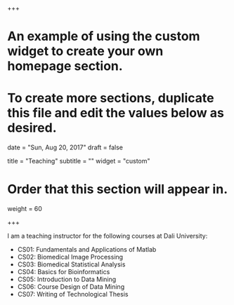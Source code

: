 +++
# An example of using the custom widget to create your own homepage section.
# To create more sections, duplicate this file and edit the values below as desired.

date = "Sun, Aug 20, 2017"
draft = false

title = "Teaching"
subtitle = ""
widget = "custom"

# Order that this section will appear in.
weight = 60

+++


I am a teaching instructor for the following courses at Dali University:

- CS01: Fundamentals and Applications of Matlab 
- CS02: Biomedical Image Processing
- CS03: Biomedical Statistical Analysis
- CS04: Basics for Bioinformatics
- CS05: Introduction to Data Mining
- CS06: Course Design of Data Mining
- CS07: Writing of Technological Thesis
